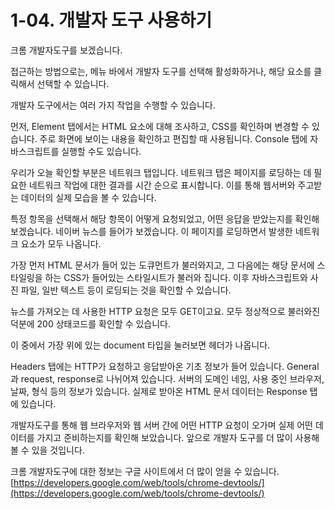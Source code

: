 # 1-04. 개발자 도구 사용하기

크롬 개발자도구를 보겠습니다.

접근하는 방법으로는, 메뉴 바에서 개발자 도구를 선택해 활성화하거나, 해당 요소를 클릭해서 선택할 수 있습니다.

개발자 도구에서는 여러 가지 작업을 수행할 수 있습니다.

먼저, Element 탭에서는 HTML 요소에 대해 조사하고, CSS를 확인하며 변경할 수 있습니다. 주로 화면에 보이는 내용을 확인하고 편집할 때 사용됩니다. Console 탭에 자바스크립트를 실행할 수도 있습니다.

우리가 오늘 확인할 부분은 네트워크 탭입니다. 네트워크 탭은 페이지를 로딩하는 데 필요한 네트워크 작업에 대한 결과를 시간 순으로 표시합니다. 이를 통해 웹서버와 주고받는 데이터의 실제 모습을 볼 수 있습니다.

특정 항목을 선택해서 해당 항목이 어떻게 요청되었고, 어떤 응답을 받았는지를 확인해 보겠습니다. 네이버 뉴스를 들어가 보겠습니다. 이 페이지를 로딩하면서 발생한 네트워크 요소가 모두 나옵니다.

가장 먼저 HTML 문서가 들어 있는 도큐먼트가 불러와지고, 그 다음에는 해당 문서에 스타일링을 하는 CSS가 들어있는 스타일시트가 불러와 집니다. 이후 자바스크립트와 사진 파일, 일반 텍스트 등이 로딩되는 것을 확인할 수 있습니다.

뉴스를 가져오는 데 사용한 HTTP 요청은 모두 GET이고요. 모두 정상적으로 불러와진 덕분에 200 상태코드를 확인할 수 있습니다.

이 중에서 가장 위에 있는 document 타입을 눌러보면 헤더가 나옵니다.

Headers 탭에는 HTTP가 요청하고 응답받아온 기초 정보가 들어 있습니다. General 과 request, response로 나뉘어져 있습니다. 서버의 도메인 네임, 사용 중인 브라우저, 날짜, 형식 등의 정보가 있습니다. 실제로 받아온 HTML 문서 데이터는 Response 탭에 있습니다.

개발자도구를 통해 웹 브라우저와 웹 서버 간에 어떤 HTTP 요청이 오가며 실제 어떤 데이터를 가지고 준비하는지를 확인해 보았습니다. 앞으로 개발자 도구를 더 많이 사용해볼 수 있을 것입니다.

크롬 개발자도구에 대한 정보는 구글 사이트에서 더 많이 얻을 수 있습니다. [https://developers.google.com/web/tools/chrome-devtools/](https://developers.google.com/web/tools/chrome-devtools/)

